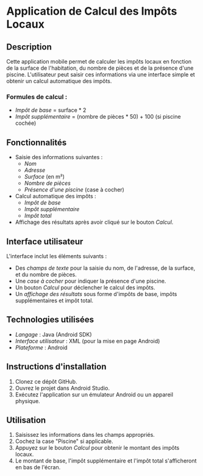 # Application de Calcul des Impôts Locaux

## Description
Cette application mobile permet de calculer les impôts locaux en fonction de la surface de l'habitation, du nombre de pièces et de la présence d'une piscine. L'utilisateur peut saisir ces informations via une interface simple et obtenir un calcul automatique des impôts.

### Formules de calcul :
- *Impôt de base* = surface * 2
- *Impôt supplémentaire* = (nombre de pièces * 50) + 100 (si piscine cochée)

## Fonctionnalités
- Saisie des informations suivantes :
  - *Nom*
  - *Adresse*
  - *Surface* (en m²)
  - *Nombre de pièces*
  - *Présence d'une piscine* (case à cocher)
- Calcul automatique des impôts :
  - *Impôt de base*
  - *Impôt supplémentaire*
  - *Impôt total*
- Affichage des résultats après avoir cliqué sur le bouton *Calcul*.

## Interface utilisateur
L'interface inclut les éléments suivants :
- Des *champs de texte* pour la saisie du nom, de l'adresse, de la surface, et du nombre de pièces.
- Une *case à cocher* pour indiquer la présence d'une piscine.
- Un bouton *Calcul* pour déclencher le calcul des impôts.
- Un *affichage des résultats* sous forme d'impôts de base, impôts supplémentaires et impôt total.



## Technologies utilisées
- *Langage* : Java (Android SDK)
- *Interface utilisateur* : XML (pour la mise en page Android)
- *Plateforme* : Android

## Instructions d'installation
1. Clonez ce dépôt GitHub.
2. Ouvrez le projet dans Android Studio.
3. Exécutez l'application sur un émulateur Android ou un appareil physique.

## Utilisation
1. Saisissez les informations dans les champs appropriés.
2. Cochez la case "Piscine" si applicable.
3. Appuyez sur le bouton *Calcul* pour obtenir le montant des impôts locaux.
4. Le montant de base, l'impôt supplémentaire et l'impôt total s'afficheront en bas de l'écran.
